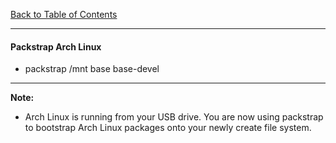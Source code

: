 [Back to Table of Contents](../README.md)
***

#### Packstrap Arch Linux
* packstrap /mnt base base-devel 

---
__Note:__ 
* Arch Linux is running from your USB drive.  You are now using packstrap
  to bootstrap Arch Linux packages onto your newly create file system.  
